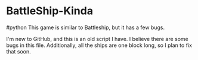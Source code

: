 # BattleShip-Kinda
#python
This game is similar to Battleship, but it has a few bugs.

I'm new to GitHub, and this is an old script I have. I believe there are some bugs in this file. Additionally, all the ships are one block long, so I plan to fix that soon.
